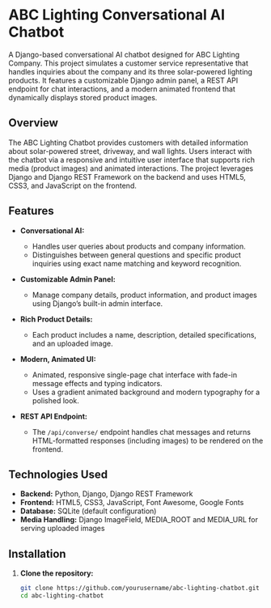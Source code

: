 # ABC Lighting Conversational AI Chatbot

A Django-based conversational AI chatbot designed for ABC Lighting Company. This project simulates a customer service representative that handles inquiries about the company and its three solar-powered lighting products. It features a customizable Django admin panel, a REST API endpoint for chat interactions, and a modern animated frontend that dynamically displays stored product images.

## Overview

The ABC Lighting Chatbot provides customers with detailed information about solar-powered street, driveway, and wall lights. Users interact with the chatbot via a responsive and intuitive user interface that supports rich media (product images) and animated interactions. The project leverages Django and Django REST Framework on the backend and uses HTML5, CSS3, and JavaScript on the frontend.

## Features

- **Conversational AI:**  
  - Handles user queries about products and company information.
  - Distinguishes between general questions and specific product inquiries using exact name matching and keyword recognition.

- **Customizable Admin Panel:**  
  - Manage company details, product information, and product images using Django’s built-in admin interface.
  
- **Rich Product Details:**  
  - Each product includes a name, description, detailed specifications, and an uploaded image.
  
- **Modern, Animated UI:**  
  - Animated, responsive single-page chat interface with fade-in message effects and typing indicators.
  - Uses a gradient animated background and modern typography for a polished look.

- **REST API Endpoint:**  
  - The `/api/converse/` endpoint handles chat messages and returns HTML-formatted responses (including images) to be rendered on the frontend.

## Technologies Used

- **Backend:** Python, Django, Django REST Framework
- **Frontend:** HTML5, CSS3, JavaScript, Font Awesome, Google Fonts
- **Database:** SQLite (default configuration)
- **Media Handling:** Django ImageField, MEDIA_ROOT and MEDIA_URL for serving uploaded images

## Installation

1. **Clone the repository:**
   ```bash
   git clone https://github.com/yourusername/abc-lighting-chatbot.git
   cd abc-lighting-chatbot
